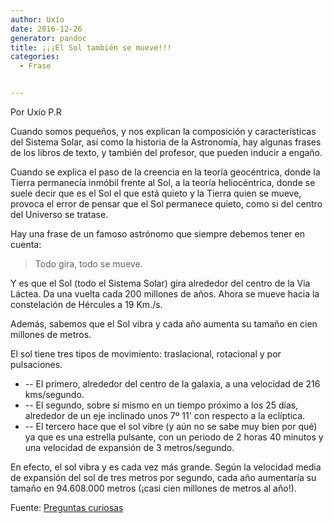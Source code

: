 ```yaml
---
author: Uxío
date: 2016-12-26
generator: pandoc
title: ¡¡¡El Sol también se mueve!!!
categories:
  - Frase


---
```




Por Uxío P.R

Cuando somos pequeños, y nos explican la composición y características
del Sistema Solar, así como la historia de la Astronomía, hay algunas
frases de los libros de texto, y también del profesor, que pueden
inducir a engaño.

Cuando se explica el paso de la creencia en la teoría geocéntrica, donde
la Tierra permanecía inmóbil frente al Sol, a la teoría heliocéntrica,
donde se suele decir que es el Sol el que está quieto y la Tierra quien
se mueve, provoca el error de pensar que el Sol permanece quieto, como
si del centro del Universo se tratase.

Hay una frase de un famoso astrónomo que siempre debemos tener en
cuenta:

> Todo gira, todo se mueve.

Y es que el Sol (todo el Sistema Solar) gira alrededor del centro de la
Via Láctea. Da una vuelta cada 200 millones de años. Ahora se mueve
hacia la constelación de Hércules a 19 Km./s.

Además, sabemos que el Sol vibra y cada año aumenta su tamaño en cien
millones de metros.

El sol tiene tres tipos de movimiento: traslacional, rotacional y por
pulsaciones.

-   -- El primero, alrededor del centro de la galaxia, a una velocidad
    de 216 kms/segundo.
  -   -- El segundo, sobre sí mismo en un tiempo próximo a los 25 días,
    alrededor de un eje inclinado unos 7º 11' con respecto a la
    eclíptica.
  -   -- El tercero hace que el sol vibre (y aún no se sabe muy bien por
    qué) ya que es una estrella pulsante, con un periodo de 2 horas 40
    minutos y una velocidad de expansión de 3 metros/segundo.

En efecto, el sol vibra y es cada vez más grande. Según la velocidad
media de expansión del sol de tres metros por segundo, cada año
aumentaría su tamaño en 94.608.000 metros (¡casi cien millones de metros
al año!).

Fuente: [Preguntas curiosas](http://www.preguntascuriosas.com/)
